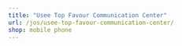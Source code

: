 ```yaml
---
title: "Usee Top Favour Communication Center"
url: /jos/usee-top-favour-communication-center/
shop: mobile phone
---
```

